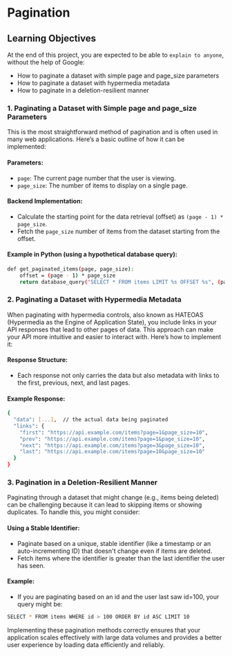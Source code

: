 # Pagination

## Learning Objectives
At the end of this project, you are expected to be able to `explain to anyone`, without the help of Google:
- How to paginate a dataset with simple page and page_size parameters
- How to paginate a dataset with hypermedia metadata
- How to paginate in a deletion-resilient manner

### 1. Paginating a Dataset with Simple page and page_size Parameters
This is the most straightforward method of pagination and is often used in many web applications. Here’s a basic outline of how it can be implemented:

#### Parameters:
- `page`: The current page number that the user is viewing.
- `page_size`: The number of items to display on a single page.
#### Backend Implementation:
- Calculate the starting point for the data retrieval (offset) as `(page - 1) * page_size`.
- Fetch the `page_size` number of items from the dataset starting from the offset.
#### Example in Python (using a hypothetical database query):
```bash
def get_paginated_items(page, page_size):
    offset = (page - 1) * page_size
    return database_query("SELECT * FROM items LIMIT %s OFFSET %s", (page_size, offset))
```

### 2. Paginating a Dataset with Hypermedia Metadata
When paginating with hypermedia controls, also known as HATEOAS (Hypermedia as the Engine of Application State), you include links in your API responses that lead to other pages of data. This approach can make your API more intuitive and easier to interact with. Here’s how to implement it:

#### Response Structure:
- Each response not only carries the data but also metadata with links to the first, previous, next, and last pages.
#### Example Response:
```bash
{
  "data": [...],  // the actual data being paginated
  "links": {
    "first": "https://api.example.com/items?page=1&page_size=10",
    "prev": "https://api.example.com/items?page=1&page_size=10",
    "next": "https://api.example.com/items?page=3&page_size=10",
    "last": "https://api.example.com/items?page=10&page_size=10"
  }
}
```

### 3. Pagination in a Deletion-Resilient Manner
Paginating through a dataset that might change (e.g., items being deleted) can be challenging because it can lead to skipping items or showing duplicates. To handle this, you might consider:

#### Using a Stable Identifier:
- Paginate based on a unique, stable identifier (like a timestamp or an auto-incrementing ID) that doesn't change even if items are deleted.
- Fetch items where the identifier is greater than the last identifier the user has seen.
#### Example:
- If you are paginating based on an id and the user last saw id=100, your query might be:
```bash
SELECT * FROM items WHERE id > 100 ORDER BY id ASC LIMIT 10
```

Implementing these pagination methods correctly ensures that your application scales effectively with large data volumes and provides a better user experience by loading data efficiently and reliably.
